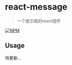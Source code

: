 # react-message

  > 一个提示框的react组件
  
  [![NPM](https://nodei.co/npm/iustudio-react-message.png)](https://nodei.co/npm/iustudio-react-message/)
## Usage

待更新...
